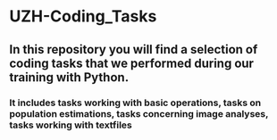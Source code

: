 # UZH-Coding_Tasks
## In this repository you will find a selection of coding tasks that we performed during our training with Python.
### It includes tasks working with basic operations, tasks on population estimations, tasks concerning image analyses, tasks working with textfiles

